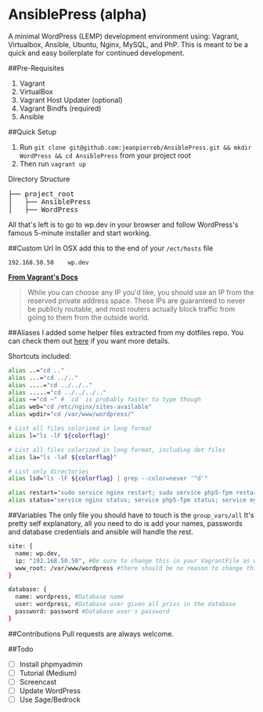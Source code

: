 # AnsiblePress (alpha)
A minimal WordPress (LEMP) development environment using: Vagrant, Virtualbox, Ansible, Ubuntu, Nginx, MySQL, and PhP. This is meant to be a quick and easy boilerplate for continued development.

##Pre-Requisites
1. Vagrant
2. VirtualBox
3. Vagrant Host Updater (optional)
3. Vagrant Bindfs (required)
4. Ansible

##Quick Setup
1. Run `git clone git@github.com:jeanpierreb/AnsiblePress.git && mkdir WordPress && cd AnsiblePress` from your project root
2. Then run `vagrant up`

Directory Structure
<pre>
├── project_root
│   ├── AnsiblePress
│   ├── WordPress
</pre>

All that's left is to go to wp.dev in your browser and follow WordPress's famous 5-minute installer and start working.

##Custom Url
In OSX add this to the end of your `/ect/hosts` file
```
192.168.50.50    wp.dev
```

**[From Vagrant's Docs](http://docs.vagrantup.com/v2/networking/private_network.html)**

>While you can choose any IP you'd like, you should use an IP from the reserved private address space. These IPs are guaranteed to never be publicly routable, and most routers actually block traffic from going to them from the outside world.

##Aliases
I added some helper files extracted from my dotfiles repo. You can check them out [here](https://github.com/jeanpierreb/dotfiles) if you want more details.

Shortcuts included:
```bash
alias ..="cd .."
alias ...="cd ../.."
alias ....="cd ../../.."
alias .....="cd ../../../.."
alias ~="cd ~" # `cd` is probably faster to type though
alias web="cd /etc/nginx/sites-available"
alias wpdir="cd /var/www/wordpress/"

# List all files colorized in long format
alias l="ls -lF ${colorflag}"

# List all files colorized in long format, including dot files
alias la="ls -laF ${colorflag}"

# List only directories
alias lsd="ls -lF ${colorflag} | grep --color=never '^d'"

alias restart="sudo service nginx restart; sudo service php5-fpm restart"
alias status="service nginx status; service php5-fpm status; service mysql status"
```

##Variables
The only file you should have to touch is the `group_vars/all` It's pretty self explanatory, all you need to do is add your names, passwords and database credentials and ansible will handle the rest.

```bash
site: {
  name: wp.dev,
  ip: "192.168.50.50", #Be sure to change this in your VagrantFile as well
  www_root: /var/www/wordpress #there should be no reason to change this but you can.
}

database: {
  name: wordpress, #Database name
  user: wordpress, #Database user given all privs in the database
  password: password #Database user's password
}
```

##Contributions
Pull requests are always welcome.

##Todo
- [ ] Install phpmyadmin
- [ ] Tutorial (Medium)
- [ ] Screencast
- [ ] Update WordPress
- [ ] Use Sage/Bedrock
